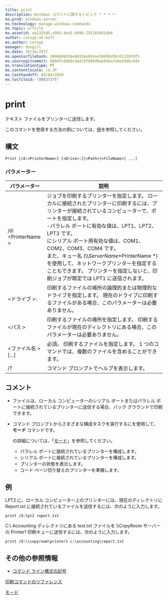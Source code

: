 ```yaml
---
title: print
description: Windows コマンドに関するトピック * * * *-
ms.prod: windows-server
ms.technology: manage-windows-commands
ms.topic: article
ms.assetid: aa2325d5-a993-4ed3-b996-255165452db8
author: coreyp-at-msft
ms.author: coreyp
manager: dongill
ms.date: 10/16/2017
ms.openlocfilehash: 36966d8d3beb032ee0dcee50d9bd5bc0111bf4f5
ms.sourcegitcommit: b00d7c8968c4adc8f699dbee694afe6ed36bc9de
ms.translationtype: MT
ms.contentlocale: ja-JP
ms.lasthandoff: 04/08/2020
ms.locfileid: "80837375"
---
```

# <a name="print"></a>print



テキスト ファイルをプリンターに送信します。

このコマンドを使用する方法の例については、[例](#BKMK_examples)を参照してください。

## <a name="syntax"></a>構文

```
Print [/d:<PrinterName>] [<Drive>:][<Path>]<FileName>[ ...]
```

### <a name="parameters"></a>パラメーター

|パラメーター|説明|
|---------|-----------|
|/d:\<PrinterName >|ジョブを印刷するプリンターを指定します。 ローカルに接続されたプリンターに印刷するには、プリンターが接続されているコンピューターで、ポートを指定します。</br>-パラレル ポートに有効な値は、LPT1、LPT2、LPT3 です。</br>にシリアル ポート用有効な値は、COM1、COM2、COM3、COM4 です。</br>また、キュー名 (\\\\*ServerName*\*PrinterName *) を使用して、ネットワークプリンターを指定することもできます。 プリンターを指定しないと、印刷ジョブが既定では LPT1 に送信されます。|
|\<ドライブ >:|印刷するファイルの場所の論理的または物理的なドライブを指定します。 現在のドライブに印刷するファイルがある場合、このパラメーターは必要ありません。|
|\<パス >|印刷するファイルの場所を指定します。 印刷するファイルが現在のディレクトリにある場合、このパラメーターは必要ありません。|
|\<ファイル名 > [...]|必須。 印刷するファイルを指定します。 1 つのコマンドでは、複数のファイルを含めることができます。|
|/?|コマンド プロンプトでヘルプを表示します。|

## <a name="remarks"></a>コメント

-   ファイルは、ローカル コンピューターのシリアル ポートまたはパラレル ポートに接続されているプリンターに送信する場合、バック グラウンドで印刷できます。
-   コマンド プロンプトからさまざまな構成タスクを実行するにを使用して、 **モード** コマンドです。

    の詳細については、「[モード](mode.md)」を参照してください。  
    -   パラレル ポートに接続されているプリンターを構成します。
    -   シリアル ポートに接続されているプリンターを構成します。
    -   プリンターの状態を表示します。
    -   コード ページ切り替えのプリンターを準備します。

## <a name="examples"></a><a name=BKMK_examples></a>例

LPT2 に、ローカル コンピューター上のプリンターには、現在のディレクトリに Report.txt に接続されているファイルを送信するには、次のように入力します。
```
print /d:lpt2 report.txt
```
C:\ Accounting ディレクトリにある test.txt ファイルを \\\\CopyRoom サーバーの Printer1 印刷キューに送信するには、次のように入力します。
```
print /d:\\copyroom\printer1 c:\accounting\report.txt 
```

## <a name="additional-references"></a>その他の参照情報

- [コマンド ライン構文の記号](command-line-syntax-key.md)

[印刷コマンドのリファレンス](print-command-reference.md)

[モード](mode.md)